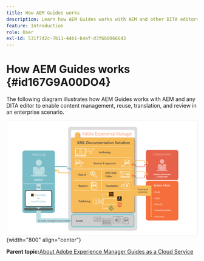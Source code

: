 ```yaml
---
title: How AEM Guides works
description: Learn how AEM Guides works with AEM and other DITA editors to empower content management, reuse, translation, and review in an enterprise scenario.
feature: Introduction
role: User
exl-id: 531f7d2c-7b11-44b1-b4af-d3f660066643
---
```

# How AEM Guides works {#id167G9A00DO4}

The following diagram illustrates how AEM Guides works with AEM and any DITA editor to enable content management, reuse, translation, and review in an enterprise scenario.

![](images/xml-add-on-how-it-works.png){width="800" align="center"}


**Parent topic:**[About Adobe Experience Manager Guides as a Cloud Service](../user-guide/intro-legacy.md)
